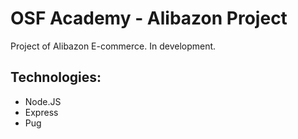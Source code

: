 # OSF Academy - Alibazon Project

Project of Alibazon E-commerce.
In development.

## Technologies:

- Node.JS
- Express
- Pug
